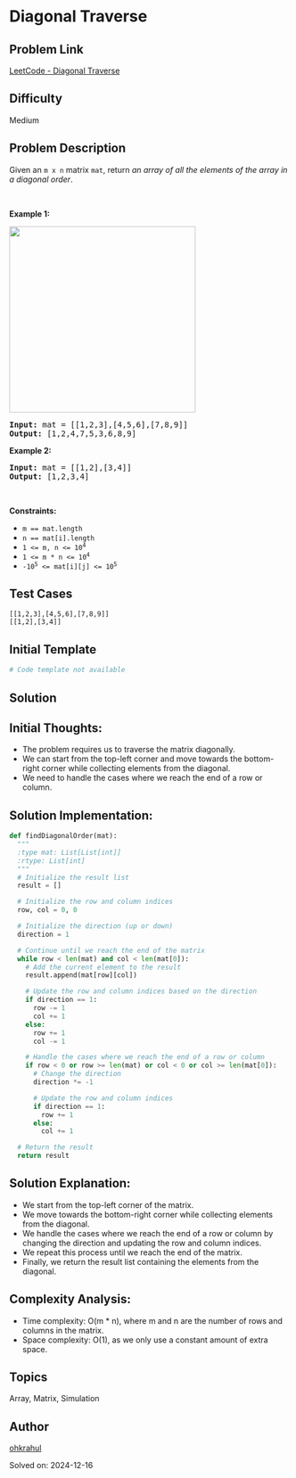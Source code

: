 # Diagonal Traverse

## Problem Link
[LeetCode - Diagonal Traverse](https://leetcode.com/problems/diagonal-traverse/)

## Difficulty
Medium

## Problem Description
<p>Given an <code>m x n</code> matrix <code>mat</code>, return <em>an array of all the elements of the array in a diagonal order</em>.</p>

<p>&nbsp;</p>
<p><strong class="example">Example 1:</strong></p>
<img alt="" src="https://assets.leetcode.com/uploads/2021/04/10/diag1-grid.jpg" style="width: 334px; height: 334px;" />
<pre>
<strong>Input:</strong> mat = [[1,2,3],[4,5,6],[7,8,9]]
<strong>Output:</strong> [1,2,4,7,5,3,6,8,9]
</pre>

<p><strong class="example">Example 2:</strong></p>

<pre>
<strong>Input:</strong> mat = [[1,2],[3,4]]
<strong>Output:</strong> [1,2,3,4]
</pre>

<p>&nbsp;</p>
<p><strong>Constraints:</strong></p>

<ul>
	<li><code>m == mat.length</code></li>
	<li><code>n == mat[i].length</code></li>
	<li><code>1 &lt;= m, n &lt;= 10<sup>4</sup></code></li>
	<li><code>1 &lt;= m * n &lt;= 10<sup>4</sup></code></li>
	<li><code>-10<sup>5</sup> &lt;= mat[i][j] &lt;= 10<sup>5</sup></code></li>
</ul>


## Test Cases
```
[[1,2,3],[4,5,6],[7,8,9]]
[[1,2],[3,4]]
```

## Initial Template
```python
# Code template not available
```

## Solution
## Initial Thoughts:
- The problem requires us to traverse the matrix diagonally.
- We can start from the top-left corner and move towards the bottom-right corner while collecting elements from the diagonal.
- We need to handle the cases where we reach the end of a row or column.

## Solution Implementation:
```python
def findDiagonalOrder(mat):
  """
  :type mat: List[List[int]]
  :rtype: List[int]
  """
  # Initialize the result list
  result = []

  # Initialize the row and column indices
  row, col = 0, 0

  # Initialize the direction (up or down)
  direction = 1

  # Continue until we reach the end of the matrix
  while row < len(mat) and col < len(mat[0]):
    # Add the current element to the result
    result.append(mat[row][col])

    # Update the row and column indices based on the direction
    if direction == 1:
      row -= 1
      col += 1
    else:
      row += 1
      col -= 1

    # Handle the cases where we reach the end of a row or column
    if row < 0 or row >= len(mat) or col < 0 or col >= len(mat[0]):
      # Change the direction
      direction *= -1

      # Update the row and column indices
      if direction == 1:
        row += 1
      else:
        col += 1

  # Return the result
  return result
```

## Solution Explanation:
- We start from the top-left corner of the matrix.
- We move towards the bottom-right corner while collecting elements from the diagonal.
- We handle the cases where we reach the end of a row or column by changing the direction and updating the row and column indices.
- We repeat this process until we reach the end of the matrix.
- Finally, we return the result list containing the elements from the diagonal.

## Complexity Analysis:
- Time complexity: O(m * n), where m and n are the number of rows and columns in the matrix.
- Space complexity: O(1), as we only use a constant amount of extra space.

## Topics
Array, Matrix, Simulation

## Author
[ohkrahul](https://github.com/ohkrahul)

Solved on: 2024-12-16
